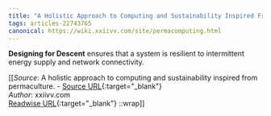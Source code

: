 ```yaml
---
title: "A Holistic Approach to Computing and Sustainability Inspired From Permaculture. (447038348)"
tags: articles-22743765
canonical: https://wiki.xxiivv.com/site/permacomputing.html
---
```


**Designing for Descent** ensures that a system is resilient to intermittent energy supply and network connectivity.


[[_Source_: A holistic approach to computing and sustainability inspired from permaculture. - [Source URL](https://wiki.xxiivv.com/site/permacomputing.html){:target="_blank"}<br>
_Author_: xxiivv.com<br>
[Readwise URL](https://readwise.io/open/447038348){:target="_blank"}
::wrap]]